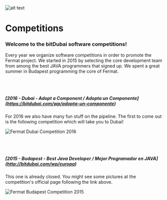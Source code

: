 
![alt text](https://github.com/bitDubai/media-kit/blob/master/MediaKit/Fermat%20Branding/Fermat%20Logotype/Fermat_Logo_3D.png "Fermat Logo")

# Competitions

### Welcome to the bitDubai software competitions!

Every year we organize software competitions in order to promote the Fermat project. We started in 2015 by selecting the core development team from among the best JAVA programmers that signed up. We spent a great summer in Budapest programming the core of Fermat.

<br><br>
##### [2016	- Dubai - Adopt a Component / Adopta un Componente] (https://bitdubai.com/wp/adopta-un-componente)
 
For 2016 we also have many fun stuff on the pipeline. The first to come out is the following competition which will take you to Dubai!  
 
![Fermat Dubai Competition 2016](https://github.com/bitDubai/competition/blob/master/Adopta-Un-Componente-Brochure.jpg "Fermat Dubai Competition 2016")

<br><br>
##### [2015 - Budapest - Best Java Developer / Mejor Programador en JAVA] (http://bitdubai.com/wp/europa)

This one is already closed. You might see some pictures at the competition's official page following the link above.

![Fermat Budapest Competition 2015](https://github.com/bitDubai/competition/blob/master/Concurso-Java-Europa.jpg "Fermat Budapest Competition 2015")
